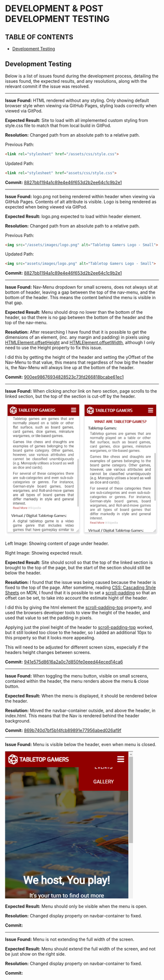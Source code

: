 # DEVELOPMENT & POST DEVELOPMENT TESTING

## TABLE OF CONTENTS

* [Development Testing](#development-testing)


## Development Testing

Below is a list of issues found during the development process, detailing the issues found, the expected results, and any resolutions, along with the relevant commit if the issue was resolved.

---

**Issue Found:**
HTML rendered without any styling. Only showing default browser style when viewing via GitHub Pages, styling loads correctly when viewed via GitPod.

**Expected Result:**
Site to load with all implemented custom styling from style.css file to match that from local build in GitPod.

**Resolution:**
Changed path from an absolute path to a relative path.

Previous Path:
 ```html
<link rel="stylesheet" href="/assets/css/style.css">
```

Updated Path:
```html
<link rel="stylesheet" href="assets/css/style.css">
```

**Commit:**
[8827bb1194a1c89e4e46f653d2b2ee64c1c9b2e1](https://github.com/Niki-Tester/tabletop-gamers/commit/8827bb1194a1c89e4e46f653d2b2ee64c1c9b2e1)

---

**Issue Found:**
logo.png not being rendered within header when viewing via GitHub Pages. Contents of alt attribute is visible. Logo is being rendered as expected when being viewed via GitPod.

**Expected Result:**
logo.png expected to load within header element.

**Resolution:**
Changed path from an absolute path to a relative path. 

Previous Path:
```html 
<img src="/assets/images/logo.png" alt="Tabletop Gamers Logo - Small">
```
Updated Path:
```html 
<img src="assets/images/logo.png" alt="Tabletop Gamers Logo - Small">
```

**Commit:**
[8827bb1194a1c89e4e46f653d2b2ee64c1c9b2e1](https://github.com/Niki-Tester/tabletop-gamers/commit/8827bb1194a1c89e4e46f653d2b2ee64c1c9b2e1)

---

**Issue Found:**
Nav-Menu dropdown for small screens, does not always sit at bottom of header, leaving a gap between the top of the nav-menu, and the bottom of the header. This means the content behind the menu is visible in that gap.

**Expected Result:**
Menu should drop no lower than the bottom of the header, so that there is no gap between the bottom of the header and the top of the nav-menu.

**Resolution:**
After researching I have found that it is possible to get the dimensions of an element, (inc. any margin and padding) in pixels using [HTMLElement.offsetHeight](https://developer.mozilla.org/en-US/docs/Web/API/HTMLElement/offsetHeight) and [HTMLElement.offsetWidth](https://developer.mozilla.org/en-US/docs/Web/API/HTMLElement/offsetWidth), although I only need to use the Height property to fix this issue.

I did this by getting the height of the header and setting the yOffset of the Nav-Menu to that value, this means that regardless of how big the header is, the Nav-Menu will always line up at the bottom of the header.

**Commit:**
[900ee98676934828523c73fd266818bcabe61ec1](https://github.com/Niki-Tester/tabletop-gamers/commit/900ee98676934828523c73fd266818bcabe61ec1)

---

**Issue Found:**
When clicking anchor link on hero section, page scrolls to the linked section, but the top of the section is cut-off by the header.

![Content Scrolling Past Header](doc/issues/images/issue-scrolling-past-header.png)

Left Image: Showing content of page under header.

Right Image: Showing expected result.

**Expected Result:**
Site should scroll so that the top of the linked section is brought to the top of the page, but the start of the section should still be below the header.

**Resolution:**
I found that the issue was being caused because the header is fixed to the top of the page. After sometime, reading [CSS: Cascading Style Sheets](https://developer.mozilla.org/en-US/docs/Web/CSS) on MDN, I found that it is possible to set a [scroll-padding](https://developer.mozilla.org/en-US/docs/Web/CSS/scroll-padding) so that an offset can be set, to take into account the estimate hight of the header.

I did this by giving the html element the [scroll-padding-top](https://developer.mozilla.org/en-US/docs/Web/CSS/scroll-padding) property, and used the browsers developer tools to view the height of the header, and used that value to set the padding in pixels.

Applying just the pixel height of the header to [scroll-padding-top](https://developer.mozilla.org/en-US/docs/Web/CSS/scroll-padding) worked, but it still looked too close to the header, so I added an additional 10px to this property so that it looks more appealing.

This will need to be adjusted for different screen sizes, especially if the headers height changes between screens.

**Commit:**
[941e575d8616a2a0c7d850fe0eeed44eced14ca6](https://github.com/Niki-Tester/tabletop-gamers/commit/941e575d8616a2a0c7d850fe0eeed44eced14ca6)

---

**Issue Found:**
When toggling the menu button, visible on small screens, contained within the header, the menu renders above the menu & close button.

**Expected Result:**
When the menu is displayed, it should be rendered below the header.

**Resolution:**
Moved the navbar-container outside, and above the header, in index.html. This means that the Nav is rendered behind the header background.

**Commit:**
[869b740d7bf5b14fcb89891e77956abed026af9f](https://github.com/Niki-Tester/tabletop-gamers/commit/869b740d7bf5b14fcb89891e77956abed026af9f)

---

**Issue Found:**
Menu is visible below the header, even when menu is closed.

![Menu is visible below the header](doc/issues/images/issue-menu-small-screen.png)

**Expected Result:**
Menu should only be visible when the menu is open.

**Resolution:**
Changed display property on navbar-container to fixed.

**Commit:**
[](https://github.com/Niki-Tester/tabletop-gamers/commit/)

---

**Issue Found:**
Menu is not extending the full width of the screen.

**Expected Result:**
Menu should extend the full width of the screen, and not be just show on the right side.

**Resolution:**
Changed display property on navbar-container to fixed.

**Commit:**
[](https://github.com/Niki-Tester/tabletop-gamers/commit/)

<!-- ---

**Issue Found:**


**Expected Result:**


**Resolution:**


**Commit:**
[](https://github.com/Niki-Tester/tabletop-gamers/commit/) -->
